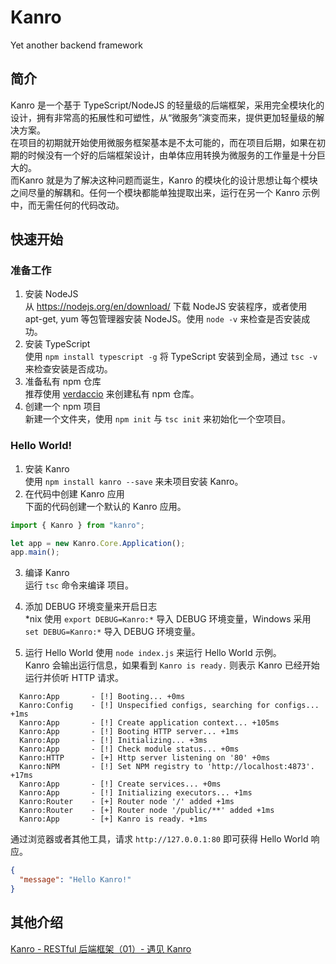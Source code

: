 # Kanro
Yet another backend framework

## 简介
Kanro 是一个基于 TypeScript/NodeJS 的轻量级的后端框架，采用完全模块化的设计，拥有非常高的拓展性和可塑性，从“微服务”演变而来，提供更加轻量级的解决方案。  
在项目的初期就开始使用微服务框架基本是不太可能的，而在项目后期，如果在初期的时候没有一个好的后端框架设计，由单体应用转换为微服务的工作量是十分巨大的。  
而Kanro 就是为了解决这种问题而诞生，Kanro 的模块化的设计思想让每个模块之间尽量的解耦和。任何一个模块都能单独提取出来，运行在另一个 Kanro 示例中，而无需任何的代码改动。

## 快速开始
### 准备工作
01. 安装 NodeJS  
从 https://nodejs.org/en/download/ 下载 NodeJS 安装程序，或者使用 apt-get, yum 等包管理器安装 NodeJS。使用 `node -v` 来检查是否安装成功。
02. 安装 TypeScript  
使用 `npm install typescript -g` 将 TypeScript 安装到全局，通过 `tsc -v` 来检查安装是否成功。
03. 准备私有 npm 仓库  
推荐使用 [verdaccio](https://github.com/verdaccio/verdaccio) 来创建私有 npm 仓库。  
04. 创建一个 npm 项目  
新建一个文件夹，使用 `npm init` 与 `tsc init` 来初始化一个空项目。  

### Hello World!
01. 安装 Kanro  
使用 `npm install kanro --save` 来未项目安装 Kanro。
02. 在代码中创建 Kanro 应用  
下面的代码创建一个默认的 Kanro 应用。  
```TypeScript
import { Kanro } from "kanro";

let app = new Kanro.Core.Application();
app.main();
```
03. 编译 Kanro  
运行 `tsc` 命令来编译 项目。

04. 添加 DEBUG 环境变量来开启日志  
*nix 使用 `export DEBUG=Kanro:*` 导入 DEBUG 环境变量，Windows 采用 `set DEBUG=Kanro:*` 导入 DEBUG 环境变量。

05. 运行 Hello World
使用 `node index.js` 来运行 Hello World 示例。  
Kanro 会输出运行信息，如果看到 `Kanro is ready.` 则表示 Kanro 已经开始运行并侦听 HTTP 请求。

```
  Kanro:App       - [!] Booting... +0ms
  Kanro:Config    - [!] Unspecified configs, searching for configs... +1ms
  Kanro:App       - [!] Create application context... +105ms
  Kanro:App       - [!] Booting HTTP server... +1ms
  Kanro:App       - [!] Initializing... +3ms
  Kanro:App       - [!] Check module status... +0ms
  Kanro:HTTP      - [+] Http server listening on '80' +0ms
  Kanro:NPM       - [!] Set NPM registry to 'http://localhost:4873'. +17ms
  Kanro:App       - [!] Create services... +0ms
  Kanro:App       - [!] Initializing executors... +1ms
  Kanro:Router    - [+] Router node '/' added +1ms
  Kanro:Router    - [+] Router node '/public/**' added +1ms
  Kanro:App       - [+] Kanro is ready. +1ms
```
通过浏览器或者其他工具，请求 `http://127.0.0.1:80` 即可获得 Hello World 响应。
```JSON
{
  "message": "Hello Kanro!"
}
```
## 其他介绍
[Kanro - RESTful 后端框架（01）- 遇见 Kanro](http://blog.higan.me/kanro-restful-back-end-framework-1/)
